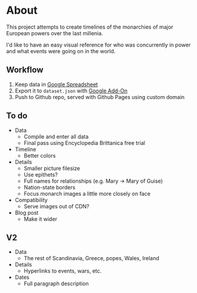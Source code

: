 # About

This project attempts to create timelines of the monarchies of major European powers over the last millenia.

I'd like to have an easy visual reference for who was concurrently in power and what events were going on in the world.

## Workflow

1. Keep data in [Google Spreadsheet](https://docs.google.com/spreadsheets/d/1gn-62AWtt5o4PnbMgzs6VUlbykweki1MGnm5nee7zTM/edit?usp=sharing)
2. Export it to `dataset.json` with [Google Add-On](https://chrome.google.com/webstore/detail/export-sheet-data/bfdcopkbamihhchdnjghdknibmcnfplk?hl=en)
3. Push to Github repo, served with Github Pages using custom domain

## To do

- Data
  - Compile and enter all data
  - Final pass using Encyclopedia Brittanica free trial
- Timeline
  - Better colors
- Details
  - Smaller picture filesize
  - Use epithets?
  - Full names for relationships (e.g. Mary -> Mary of Guise)
  - Nation-state borders
  - Focus monarch images a little more closely on face
- Compatibility
  - Serve images out of CDN?
- Blog post
  - Make it wider

## V2

- Data
  - The rest of Scandinavia, Greece, popes, Wales, Ireland
- Details
  - Hyperlinks to events, wars, etc.
- Dates
  - Full paragraph description
